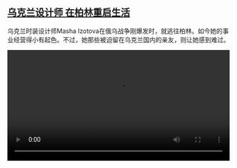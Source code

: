 <!--1708528628000-->
[乌克兰设计师 在柏林重启生活](https://www.dw.com/zh/%E4%B9%8C%E5%85%8B%E5%85%B0%E8%AE%BE%E8%AE%A1%E5%B8%88%20%E5%9C%A8%E6%9F%8F%E6%9E%97%E9%87%8D%E5%90%AF%E7%94%9F%E6%B4%BB/a-68326264)
------

<p>乌克兰时装设计师Masha Izotova在俄乌战争刚爆发时，就逃往柏林。如今她的事业经营得小有起色。不过，她那些被迫留在乌克兰国内的亲友，则让她感到难过。</small></p><video src="https://tvdownloaddw-a.akamaihd.net/dwtv_video/flv/vdt_zh/2024/bchi240221_ukrdesigner_01smw_AVC_1280x720.mp4" controls style="width:100%"></video>
